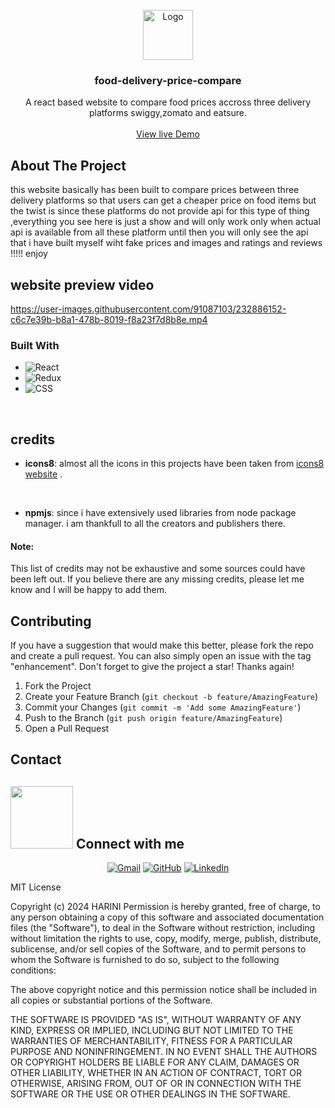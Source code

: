 <!-- PROJECT LOGO --> 
<br /> 
<div align="center">    
  <a href="https://github.com/othneildrew/Best-README-Template">
    <img src="https://user-images.githubusercontent.com/91087103/232884007-943ef248-c333-4ec0-bf66-d6ee994aacd0.png" alt="Logo" width="80" height="80">
  </a>    

  <h3 align="center">food-delivery-price-compare</h3> 

  <p align="center">
    A react based website to compare food prices accross three delivery platforms swiggy,zomato and eatsure.
    <br /> 
    <br /> 
    <a href="https://foodounpre.netlify.app">View live Demo</a>
  </p>

</div> 





<!-- ABOUT THE PROJECT --> 
## About The Project

this website basically has been built to compare prices between three delivery platforms so that users can get a cheaper price on food items but the twist is since these platforms do not provide api for this type of thing ,everything you see here is just a show and will only work only when actual api is available from all these platform until then you will only see the api that i have built myself wiht fake prices and images and ratings and reviews !!!!! enjoy

## website preview video  



https://user-images.githubusercontent.com/91087103/232886152-c6c7e39b-b8a1-478b-8019-f8a23f7d8b8e.mp4




### Built With

* ![React][React.js]
* ![Redux][Redux.js]
* ![CSS][CSS.js]

[React.js]: https://img.shields.io/badge/-React-61DAFB?style=flat-square&logo=React&logoColor=white
[Redux.js]: https://img.shields.io/badge/-Redux-764ABC?style=flat-square&logo=Redux&logoColor=white
[CSS.js]: https://img.shields.io/badge/-CSS3-1572B6?style=flat-square&logo=CSS3&logoColor=white



<br/>



## credits

*  **icons8**: almost all the icons in this projects have been taken from [icons8 website](https://icons8.com/) .

<br/>


* **npmjs**: since i have extensively used libraries from node package manager. i am thankfull to all the creators and publishers there.

#### Note: 
This list of credits may not be exhaustive and some sources could have been left out. If you believe there are any missing credits, please let me know and I will be happy to add them.










<!-- CONTRIBUTING -->
## Contributing

If you have a suggestion that would make this better, please fork the repo and create a pull request. You can also simply open an issue with the tag "enhancement".
Don't forget to give the project a star! Thanks again!

1. Fork the Project
2. Create your Feature Branch (`git checkout -b feature/AmazingFeature`)
3. Commit your Changes (`git commit -m 'Add some AmazingFeature'`)
4. Push to the Branch (`git push origin feature/AmazingFeature`)
5. Open a Pull Request




<!-- CONTACT -->
## Contact

## <picture> <img src="https://github.com/7oSkaaa/7oSkaaa/blob/main/Images/Connect-with-me.gif?raw=true" width="100px"> </picture> Connect with me
<p align="center">
	<a href="mailto:pradeepsi2120032@gamil.com"><img img src="https://img.shields.io/badge/gmail-%23EA4335.svg?style=plastic&logo=gmail&logoColor=white" alt="Gmail"/></a>
	<a href="https://github.com/pydeep9026"><img src="https://img.shields.io/badge/github-%23181717.svg?style=plastic&logo=github&logoColor=white" alt="GitHub"/></a>
	<a href="https://www.linkedin.com/in/pradeep-singh-b57881207/"><img src="https://img.shields.io/badge/linkedin-%230A66C2.svg?style=plastic&logo=linkedin&logoColor=white" alt="LinkedIn"/></a>
</p>






MIT License

Copyright (c) 2024 HARINI
Permission is hereby granted, free of charge, to any person obtaining a copy of this software and associated documentation files (the "Software"), to deal in the Software without restriction, including without limitation the rights to use, copy, modify, merge, publish, distribute, sublicense, and/or sell copies of the Software, and to permit persons to whom the Software is furnished to do so, subject to the following conditions:

The above copyright notice and this permission notice shall be included in all copies or substantial portions of the Software.

THE SOFTWARE IS PROVIDED "AS IS", WITHOUT WARRANTY OF ANY KIND, EXPRESS OR IMPLIED, INCLUDING BUT NOT LIMITED TO THE WARRANTIES OF MERCHANTABILITY, FITNESS FOR A PARTICULAR PURPOSE AND NONINFRINGEMENT. IN NO EVENT SHALL THE AUTHORS OR COPYRIGHT HOLDERS BE LIABLE FOR ANY CLAIM, DAMAGES OR OTHER LIABILITY, WHETHER IN AN ACTION OF CONTRACT, TORT OR OTHERWISE, ARISING FROM, OUT OF OR IN CONNECTION WITH THE SOFTWARE OR THE USE OR OTHER DEALINGS IN THE SOFTWARE.
